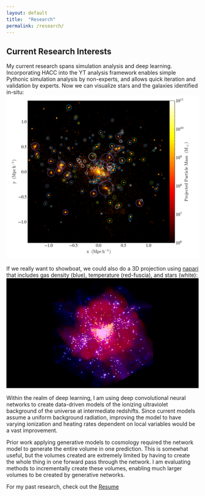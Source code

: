 ```yaml
---
layout: default
title:  "Research"
permalink: /research/
---
```


## Current Research Interests

My current research spans simulation analysis and deep learning.  Incorporating HACC into the YT analysis framework enables simple Pythonic simulation analysis by non-experts, and allows quick iteration and validation by experts.  Now we can visualize stars and the galaxies identified in-situ:
![HACC galaxy](/assets/img/190203-core-mapped_Particle_z_particle_mass.png)

If we really want to showboat, we could also do a 3D projection using [napari](https://napari.org/stable) that includes gas density (blue), temperature (red-fuscia), and stars (white):
![HACC 3D](/assets/img/multichannel-stars_napari.png)

Within the realm of deep learning, I am using deep convolutional neural networks to create data-driven models of the ionizing ultraviolet background of the universe at intermediate redshifts.  Since current models assume a uniform background radiation, improving the model to have varying ionization and heating rates dependent on local variables would be a vast improvement.  

Prior work applying generative models to cosmology required the network model to generate the entire volume in one prediction.  This is somewhat useful, but the volumes created are extremely limited by having to create the whole thing in one forward pass through the network.  I am evaluating methods to incrementally create these volumes, enabling much larger volumes to be created by generative networks.

For my past research, check out the [Resume](/resume/)